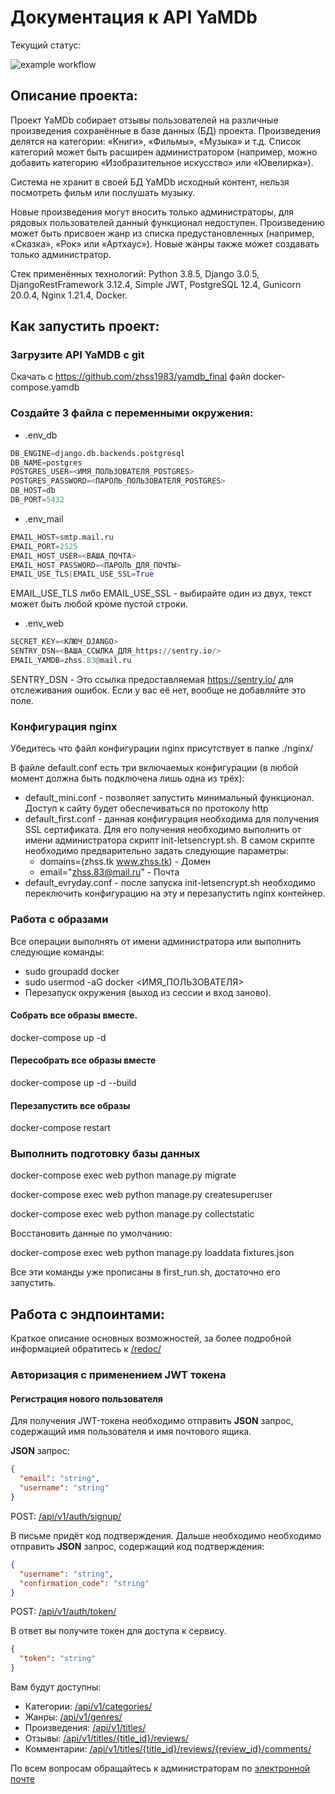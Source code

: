 # Документация к API YaMDb

Текущий статус:

![example workflow](https://github.com/zhss1983/yamdb_final/actions/workflows/yamdb_workflow.yml/badge.svg)

## Описание проекта:

Проект YaMDb собирает отзывы пользователей на различные произведения
сохранённые в базе данных (БД) проекта. Произведения делятся на категории:
«Книги», «Фильмы», «Музыка» и т.д. Список категорий может быть расширен
администратором (например, можно добавить категорию «Изобразительное искусство»
или «Ювелирка»).

Система не хранит в своей БД YaMDb исходный контент, нельзя посмотреть фильм
или послушать музыку.

Новые произведения могут вносить только администраторы, для рядовых
пользователей данный функционал недоступен. Произведению может быть присвоен
жанр из списка предустановленных (например, «Сказка», «Рок» или «Артхаус»).
Новые жанры также может создавать только администратор.

Стек применённых технологий: Python 3.8.5, Django 3.0.5, DjangoRestFramework 3.12.4, Simple JWT, PostgreSQL 12.4, Gunicorn 20.0.4, Nginx 1.21.4, Docker.

## Как запустить проект:

### Загрузите API YaMDB с git

Скачать с https://github.com/zhss1983/yamdb_final файл docker-compose.yamdb

### Создайте 3 файла с переменными окружения:
   
 - .env_db

```Python
DB_ENGINE=django.db.backends.postgresql
DB_NAME=postgres
POSTGRES_USER=<ИМЯ_ПОЛЬЗОВАТЕЛЯ_POSTGRES>
POSTGRES_PASSWORD=<ПАРОЛЬ_ПОЛЬЗОВАТЕЛЯ_POSTGRES>
DB_HOST=db
DB_PORT=5432
```

 - .env_mail

```Python
EMAIL_HOST=smtp.mail.ru
EMAIL_PORT=2525
EMAIL_HOST_USER=<ВАША_ПОЧТА>
EMAIL_HOST_PASSWORD=<ПАРОЛЬ_ДЛЯ_ПОЧТЫ>
EMAIL_USE_TLS|EMAIL_USE_SSL=True
```

EMAIL_USE_TLS либо EMAIL_USE_SSL - выбирайте один из двух, текст может быть любой кроме пустой строки.
    
 - .env_web

```Python
SECRET_KEY=<КЛЮЧ_DJANGO>
SENTRY_DSN=<ВАША_ССЫЛКА_ДЛЯ_https://sentry.io/>
EMAIL_YAMDB=zhss.83@mail.ru
```

SENTRY_DSN - Это ссылка предоставляемая https://sentry.io/ для отслеживания ошибок. Если у вас её нет, вообще не добавляйте это поле.

### Конфигурация nginx

Убедитесь что файл конфигурации nginx присутствует в папке ./nginx/

В файле default.conf есть три включаемых конфигурации (в любой момент должна быть подключена лишь одна из трёх):

 - default_mini.conf - позволяет запустить минимальный функционал. Доступ к сайту будет обеспечиваться по протоколу http
 - default_first.conf - данная конфигурация необходима для получения SSL сертификата. Для его получения необходимо выполнить от имени администратора скрипт init-letsencrypt.sh. В самом скрипте необходимо предварительно задать следующие параметры:
   - domains=(zhss.tk www.zhss.tk) - Домен
   - email="zhss.83@mail.ru" - Почта
 - default_evryday.conf - после запуска init-letsencrypt.sh необходимо переключить конфигурацию на эту и перезапустить nginx контейнер.

### Работа с образами

Все операции выполнять от имени администратора или выполнить следующие команды:

 - sudo groupadd docker
 - sudo usermod -aG docker <ИМЯ_ПОЛЬЗОВАТЕЛЯ>
 - Перезапуск окружения (выход из сессии и вход заново).

#### Собрать все образы вместе.

docker-compose up -d

#### Пересобрать все образы вместе

docker-compose up -d --build

#### Перезапустить все образы

docker-compose restart

### Выполнить подготовку базы данных

docker-compose exec web python manage.py migrate

docker-compose exec web python manage.py createsuperuser

docker-compose exec web python manage.py collectstatic

Восстановить данные по умолчанию:

docker-compose exec web python manage.py loaddata fixtures.json

Все эти команды уже прописаны в first_run.sh, достаточно его запустить.

## Работа с эндпоинтами:

Краткое описание основных возможностей, за более подробной информацией
обратитесь к [/redoc/](http://127.0.0.1:8000/redoc/) 

### Авторизация с применением JWT токена

#### Регистрация нового пользователя

Для получения JWT-токена необходимо отправить **JSON** запрос, содержащий
имя пользователя и имя почтового ящика.

**JSON** запрос:

```JSON
{
  "email": "string",
  "username": "string"
}
```

POST: [/api/v1/auth/signup/](http://127.0.0.1:8000/api/v1/auth/signup/)

В письме придёт код подтверждения. Дальше необходимо необходимо отправить
**JSON** запрос, содержащий код подтверждения:

```JSON
{
  "username": "string",
  "confirmation_code": "string"
}
```

POST: [/api/v1/auth/token/](http://127.0.0.1:8000/api/v1/auth/token/)

В ответ вы получите токен для доступа к сервису.

```JSON
{
  "token": "string"
}
```

Вам будут доступны:
- Категории:
  [/api/v1/categories/](http://127.0.0.1:8000/api/v1/categories/)
- Жанры:
  [/api/v1/genres/](http://127.0.0.1:8000/api/v1/genres/)
- Произведения:
  [/api/v1/titles/](http://127.0.0.1:8000/api/v1/titles/)
- Отзывы:
  [/api/v1/titles/{title_id}/reviews/](http://127.0.0.1:8000/api/v1/titles/1/reviews/)
- Комментарии:
  [/api/v1/titles/{title_id}/reviews/{review_id}/comments/](http://127.0.0.1:8000/api/v1/titles/1/reviews/1/comments/)
 
По всем вопросам обращайтесь к администраторам по [электронной почте](mailto:zhss.83@mail.ru)
